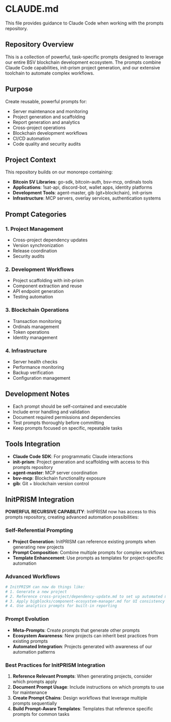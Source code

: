 # CLAUDE.md

This file provides guidance to Claude Code when working with the prompts repository.

## Repository Overview

This is a collection of powerful, task-specific prompts designed to leverage our entire BSV blockchain development ecosystem. The prompts combine Claude Code capabilities, init-prism project generation, and our extensive toolchain to automate complex workflows.

## Purpose

Create reusable, powerful prompts for:
- Server maintenance and monitoring
- Project generation and scaffolding
- Report generation and analytics
- Cross-project operations
- Blockchain development workflows
- CI/CD automation
- Code quality and security audits

## Project Context

This repository builds on our monorepo containing:
- **Bitcoin SV Libraries**: go-sdk, bitcoin-auth, bsv-mcp, ordinals tools
- **Applications**: 1sat-api, discord-bot, wallet apps, identity platforms  
- **Development Tools**: agent-master, gib (git+blockchain), init-prism
- **Infrastructure**: MCP servers, overlay services, authentication systems

## Prompt Categories

### 1. Project Management
- Cross-project dependency updates
- Version synchronization
- Release coordination
- Security audits

### 2. Development Workflows
- Project scaffolding with init-prism
- Component extraction and reuse
- API endpoint generation
- Testing automation

### 3. Blockchain Operations
- Transaction monitoring
- Ordinals management
- Token operations
- Identity management

### 4. Infrastructure
- Server health checks
- Performance monitoring
- Backup verification
- Configuration management

## Development Notes

- Each prompt should be self-contained and executable
- Include error handling and validation
- Document required permissions and dependencies
- Test prompts thoroughly before committing
- Keep prompts focused on specific, repeatable tasks

## Tools Integration

- **Claude Code SDK**: For programmatic Claude interactions
- **init-prism**: Project generation and scaffolding with access to this prompts repository
- **agent-master**: MCP server coordination
- **bsv-mcp**: Blockchain functionality exposure
- **gib**: Git + blockchain version control

## InitPRISM Integration

**POWERFUL RECURSIVE CAPABILITY**: InitPRISM now has access to this prompts repository, creating advanced automation possibilities:

### Self-Referential Prompting
- **Project Generation**: InitPRISM can reference existing prompts when generating new projects
- **Prompt Composition**: Combine multiple prompts for complex workflows
- **Template Enhancement**: Use prompts as templates for project-specific automation

### Advanced Workflows
```bash
# InitPRISM can now do things like:
# 1. Generate a new project
# 2. Reference cross-project/dependency-update.md to set up automated maintenance
# 3. Apply bigblocks/component-ecosystem-manager.md for UI consistency
# 4. Use analytics prompts for built-in reporting
```

### Prompt Evolution
- **Meta-Prompts**: Create prompts that generate other prompts
- **Ecosystem Awareness**: New projects can inherit best practices from existing prompts
- **Automated Integration**: Projects generated with awareness of our automation patterns

### Best Practices for InitPRISM Integration
1. **Reference Relevant Prompts**: When generating projects, consider which prompts apply
2. **Document Prompt Usage**: Include instructions on which prompts to use for maintenance
3. **Create Prompt Chains**: Design workflows that leverage multiple prompts sequentially
4. **Build Prompt-Aware Templates**: Templates that reference specific prompts for common tasks